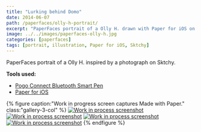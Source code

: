 ```yaml
---
title: "Lurking behind Domo"
date: 2014-06-07
path: /paperfaces/olly-h-portrait/
excerpt: "PaperFaces portrait of a Olly H. drawn with Paper for iOS on an iPad."
image: ../../images/paperfaces-olly-h.jpg
categories: [paperfaces]
tags: [portrait, illustration, Paper for iOS, Sktchy]
---
```


PaperFaces portrait of a Olly H. inspired by a photograph on Sktchy.

**Tools used:**

- [Pogo Connect Bluetooth Smart Pen](https://www.amazon.com/gp/product/B009K448L4/ref=as_li_ss_tl?ie=UTF8&camp=1789&creative=390957&creativeASIN=B009K448L4&linkCode=as2&tag=mademist-20)
- [Paper for iOS](https://paper.bywetransfer.com/)

{% figure caption:"Work in progress screen captures Made with Paper." class:"gallery-3-col" %}
[![Work in process screenshot](../../images/paperfaces-olly-h-process-1-600.jpg)](../../images/paperfaces-olly-h-process-1-lg.jpg) [![Work in process screenshot](../../images/paperfaces-olly-h-process-2-600.jpg)](../../images/paperfaces-olly-h-process-2-lg.jpg) [![Work in process screenshot](../../images/paperfaces-olly-h-process-3-600.jpg)](../../images/paperfaces-olly-h-process-3-lg.jpg) [![Work in process screenshot](../../images/paperfaces-olly-h-process-4-600.jpg)](../../images/paperfaces-olly-h-process-4-lg.jpg)
{% endfigure %}
